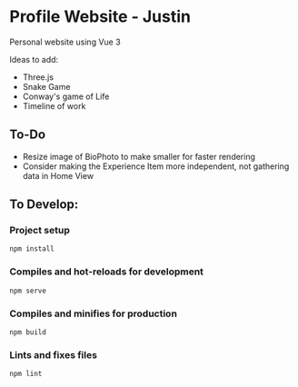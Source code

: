 # Profile Website - Justin

Personal website using Vue 3

Ideas to add:
* Three.js
* Snake Game
* Conway's game of Life
* Timeline of work

## To-Do
* Resize image of BioPhoto to make smaller for faster rendering
* Consider making the Experience Item more independent, not gathering data in Home View

## To Develop:

### Project setup
```
npm install
```

### Compiles and hot-reloads for development
```
npm serve
```

### Compiles and minifies for production
```
npm build
```

### Lints and fixes files
```
npm lint
```